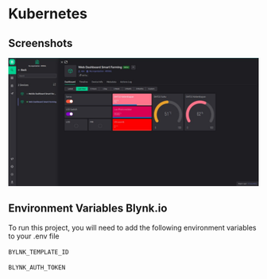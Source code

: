 

# Kubernetes


## Screenshots

![App Screenshot](Docs/Images/Dashboard.jpeg)


## Environment Variables Blynk.io

To run this project, you will need to add the following environment variables to your .env file

`BYLNK_TEMPLATE_ID`

`BLYNK_AUTH_TOKEN`








